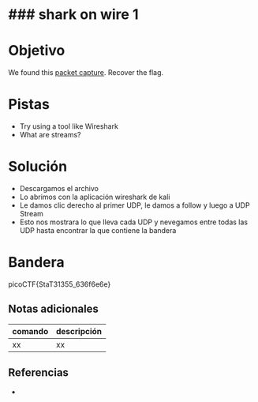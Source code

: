 # ### shark on wire 1

# Objetivo
We found this [packet capture](https://jupiter.challenges.picoctf.org/static/483e50268fe7e015c49caf51a69063d0/capture.pcap). Recover the flag.

# Pistas
- Try using a tool like Wireshark
- What are streams?

# Solución
- Descargamos el archivo
- Lo abrimos con la aplicación wireshark de kali
- Le damos clic derecho al primer UDP, le damos a follow y luego a UDP Stream
- Esto nos mostrara lo que lleva cada UDP y nevegamos entre todas las UDP hasta encontrar la que contiene la bandera

# Bandera
picoCTF{StaT31355_636f6e6e}

## Notas adicionales
| comando | descripción |
| ------ | ------ |
| xx | xx |

## Referencias
- []()